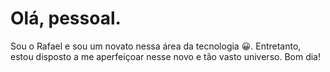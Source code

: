 # Olá, pessoal.

Sou o Rafael e sou um novato nessa área da tecnologia :grinning:. Entretanto, estou disposto a me aperfeiçoar nesse novo e tão vasto universo. Bom dia!